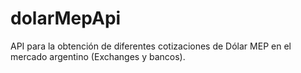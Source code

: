 # dolarMepApi
API para la obtención de diferentes cotizaciones de Dólar MEP en el mercado argentino (Exchanges y bancos).
